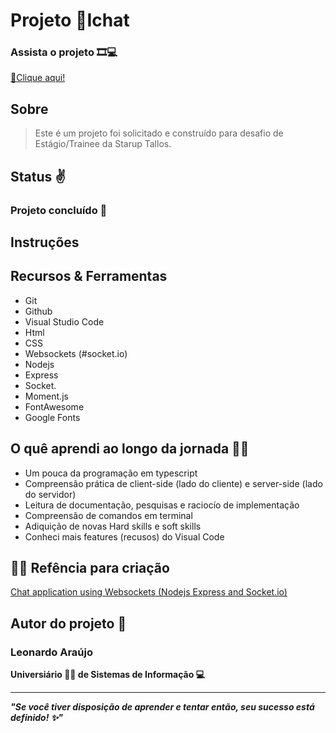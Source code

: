 <h1>Projeto 💬Ichat </h1>

### Assista o projeto 🎞💻

<a href="">🔗Clique aqui!</a>

## Sobre

> Este é um projeto foi solicitado e construído  para desafio de Estágio/Trainee da Starup Tallos.

## Status ✌️

### Projeto concluído 🚀

## Instruções

## Recursos & Ferramentas 

* Git<br>
* Github<br>
* Visual Studio Code<br>
* Html<br>
* CSS<br>
* Websockets (#socket.io) 
* Nodejs<br>
* Express<br>
* Socket.<br>
* Moment.js<br>
* FontAwesome<br>
* Google Fonts

## O quê aprendi ao longo da jornada 🧑‍💻

* Um pouca da programação em typescript
* Compreensão prática de client-side (lado do cliente) e server-side (lado do servidor)
* Leitura de documentação, pesquisas e raciocío de implementação
* Compreensão de comandos em terminal
* Adiquição de novas Hard skills e soft skills
* Conheci mais features (recusos) do Visual Code


## 🐧🖖 Refência para criação

[Chat application using Websockets (Nodejs Express and Socket.io)](https://youtube.com/playlist?list=PLdHg5T0SNpN09AlLBAYahKZUrAWsIL7No)


## Autor do projeto 👊

### Leonardo Araújo <br>
**Universiário 🧑‍🎓 de Sistemas de Informação 💻**
<hr>

***"Se você tiver disposição de aprender e tentar então, seu sucesso está definido! ✨"*** 

